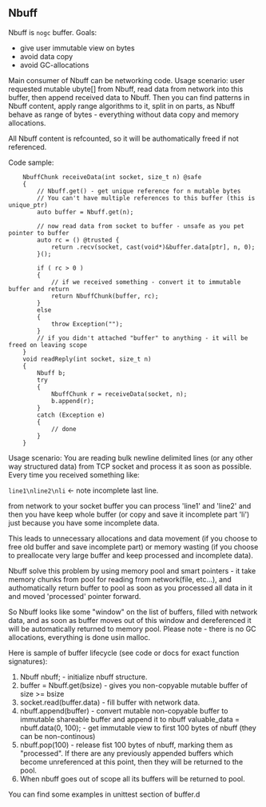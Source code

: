 ## Nbuff ##

Nbuff is `nogc` buffer. Goals:

* give user immutable view on bytes
* avoid data copy
* avoid GC-allocations

Main consumer of Nbuff can be networking code. Usage scenario: user requested mutable ubyte[] from Nbuff, read data from network into this buffer, then append received data to Nbuff. Then you can find patterns in Nbuff content, apply range algorithms to it, split in on parts, as Nbuff behave as range of bytes - everything without data copy and memory allocations.

All Nbuff content is refcounted, so it will be authomatically freed if not referenced.

Code sample:

```
    NbuffChunk receiveData(int socket, size_t n) @safe
    {
        // Nbuff.get() - get unique reference for n mutable bytes
        // You can't have multiple references to this buffer (this is unique_ptr)
        auto buffer = Nbuff.get(n);

        // now read data from socket to buffer - unsafe as you pet pointer to buffer 
        auto rc = () @trusted {
            return .recv(socket, cast(void*)&buffer.data[ptr], n, 0);
        }();

        if ( rc > 0 )
        {
            // if we received something - convert it to immutable buffer and return
            return NbuffChunk(buffer, rc);
        }
        else
        {
            throw Exception("");
        }
        // if you didn't attached "buffer" to anything - it will be freed on leaving scope
    }
    void readReply(int socket, size_t n)
    {
        Nbuff b;
        try
        {
            NbuffChunk r = receiveData(socket, n);
            b.append(r);
        }
        catch (Exception e)
        {
            // done
        }
    }
```


Usage scenario:
You are reading bulk newline delimited lines (or any other way structured data) from TCP socket and process it as soon as possible. Every time you received something like:

```line1\nline2\nli``` <- note incomplete last line.

from network to your socket buffer you can process 'line1' and 'line2' and then you have keep whole buffer (or copy 
and save it incomplete part 'li') just because you have some incomplete data.

This leads to unnecessary allocations and data movement (if you choose to free old buffer and save incomplete part)
or memory wasting (if you choose to preallocate very large buffer and keep processed and incomplete data).

Nbuff solve this problem by using memory pool and smart pointers - it take memory chunks from pool for reading
from network(file, etc...), and authomatically return buffer to pool as soon as you processed all data in it and moved
'processed' pointer forward.
 
So Nbuff looks like some "window" on the list of buffers, filled with network data, and as soon as buffer moves out of this
window and dereferenced it will be automatically returned to memory pool. Please note - there is no GC allocations, everything
is done usin malloc.

Here is sample of buffer lifecycle (see code or docs for exact function signatures):
1. Nbuff nbuff; - initialize nbuff structure.
1. buffer = Nbuff.get(bsize) - gives you non-copyable mutable buffer of size >= bsize
1. socket.read(buffer.data) - fill buffer with network data.
1. nbuff.append(buffer) - convert mutable non-copyable buffer to immutable shareable buffer and append it to nbuff
valuable_data = nbuff.data(0, 100); - get immutable view to first 100 bytes of nbuff (they can be non-continous)
1. nbuff.pop(100) - release fist 100 bytes of nbuff, marking them as "processed".
 If there are any previously appended buffers which become unreferenced at this point, then they will be
 returned to the pool.
1. When nbuff goes out of scope all its buffers will be returned to pool.

You can find some examples in unittest section of buffer.d 

